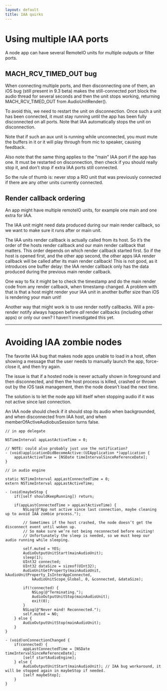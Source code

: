 ```yaml
---
layout: default
title: IAA quirks
---
```


# Using multiple IAA ports

A node app can have several RemoteIO units for multiple outputs or filter ports.

## MACH_RCV_TIMED_OUT bug

When connecting multiple ports, and then disconnecting one of them, an iOS bug (still present in 9.3 beta) makes the still-connected port block the audio thread for several seconds and then the unit stops working, returning MACH_RCV_TIMED_OUT from AudioUnitRender().

To avoid this, we need to restart the unit on disconnection. Once such a unit has been connected, it must stay running until the app has been fully disconnected on all ports. Note that IAA automatically stops the unit on disconnection.

Note that if such an aux unit is running while unconnected, you must mute the buffers in it or it will play through from mic to speaker, causing feedback.

Also note that the same thing applies to the “main” IAA port if the app has one. It must be restarted on disconnection, then check if you should really stop it, and don’t stop if extra IAA ports still connected.

So the rule of thumb is: never stop a RIO unit that was previously connected if there are any other units currently connected.

## Render callback ordering

An app might have multiple remoteIO units, for example one main and one extra for IAA.

The IAA unit might need data produced during our main render callback, so we want to make sure it runs after or main unit.

The IAA units render callback is actually called from its host. So it’s the order of the hosts render callback and our main render callback that matters. This order depends on which render callback started first. So if the host is opened first, and the other app second, the other apps IAA render callback will be called after its main render callback! This is not good, as it introduces one buffer delay: the IAA render callback only has the data produced during the previous main render callback.

One way to fix it might be to check the timestamp and do the main render code from any render callback, when timestamp changed. A problem with that is that a host might render your IAA unit in another buffer size than iOS is rendering your main unit!

Another way that might work is to use render notify callbacks. Will a pre-render notify always happen before *all* render callbacks (including other apps) or only our own? I haven’t investigated this yet.

----

# Avoiding IAA zombie nodes

The favorite IAA bug that makes node apps unable to load in a host, often showing a message that the user needs to manually launch the app, force-close it, and then try again.

The issue is that if a hosted node is never actually shown in foreground and then disconnected, and then the host process is killed, crashed or thrown out by the iOS task management, then the node doesn’t load the next time.

The solution is to let the node app kill itself when stopping audio if it was not active since last connection.

An IAA node should check if it should stop its audio when backgrounded, and when disconnected from IAA host, and when memberOfActiveAudiobusSession turns false.

```obj-c
// in app delegate

NSTimeInterval appLastActiveTime = 0;

// NOTE: could also probably just use the notification?
- (void)applicationDidBecomeActive:(UIApplication *)application {
    appLastActiveTime = [NSDate timeIntervalSinceReferenceDate];
}

// in audio engine

static NSTimeInterval appLastConnectedTime = 0;
extern NSTimeInterval appLastActiveTime;

- (void)maybeStop {
    if([self shouldKeepRunning]) return;

    if(appLastConnectedTime > appLastActiveTime) {
        NSLog(@"App not active since last connection, maybe cleaning up to avoid IAA zombie process.");

        // Sometimes if the host crashed, the node doesn’t get the disconnect event until woken up.
        // So make sure we’re not being reconnected before exiting!
        // Unfortunately the sleep is needed, so we must keep our audio running while sleeping.

        self.muted = YES;
        AudioOutputUnitStart(mainAudioUnit);
        sleep(1);
        UInt32 connected;
        UInt32 dataSize = sizeof(UInt32);
        AudioUnitGetProperty(mainAudioUnit, kAudioUnitProperty_IsInterAppConnected,
            kAudioUnitScope_Global, 0, &connected, &dataSize);

        if(!connected) {
            NSLog(@"Terminating.");
            AudioOutputUnitStop(mainAudioUnit);
            exit(0);
        }
        NSLog(@"Never mind! Reconnected.");
        self.muted = NO;
    } else {
        AudioOutputUnitStop(mainAudioUnit);
    }
}

- (void)onConnectionChanged {
    if(connected) {
        appLastConnectedTime = [NSDate timeIntervalSinceReferenceDate];
        [self startAudioEngine];
    } else {
        AudioOutputUnitStart(mainAudioUnit); // IAA bug workaround, it will be stopped again in maybeStop if needed.
        [self maybeStop];
    }
}
```
